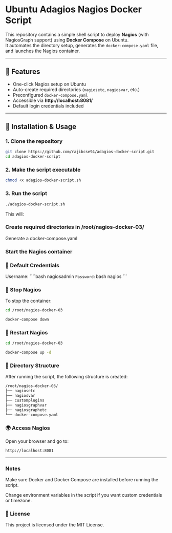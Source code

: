 # Ubuntu Adagios Nagios Docker Script

This repository contains a simple shell script to deploy **Nagios** (with NagiosGraph support) using **Docker Compose** on Ubuntu.  
It automates the directory setup, generates the `docker-compose.yaml` file, and launches the Nagios container.

---

## 📌 Features
- One-click Nagios setup on Ubuntu
- Auto-create required directories (`nagiosetc`, `nagiosvar`, etc.)
- Preconfigured `docker-compose.yaml`
- Accessible via **http://localhost:8081/**
- Default login credentials included

---

## 🚀 Installation & Usage

### 1. Clone the repository
```bash
git clone https://github.com/rajibcse94/adagios-docker-script.git
cd adagios-docker-script
```
### 2. Make the script executable
```bash
chmod +x adagios-docker-script.sh
```
### 3. Run the script
```bash
./adagios-docker-script.sh
```
This will:
### Create required directories in /root/nagios-docker-03/

Generate a docker-compose.yaml

### Start the Nagios container

### 🔑 Default Credentials
Username: ````bash nagiosadmin ```
Password: ```bash nagios ```

### 🛑 Stop Nagios
To stop the container:
```bash
cd /root/nagios-docker-03
```
```bash
docker-compose down
```
### 🔄 Restart Nagios
```bash
cd /root/nagios-docker-03
```
```bash
docker-compose up -d
```
### 📂 Directory Structure
After running the script, the following structure is created:

```bash
/root/nagios-docker-03/
├── nagiosetc
├── nagiosvar
├── customplugins
├── nagiosgraphvar
├── nagiosgraphetc
└── docker-compose.yaml
```
### 🌍 Access Nagios
Open your browser and go to:
```bash
http://localhost:8081
```

---
### Notes
Make sure Docker and Docker Compose are installed before running the script.

Change environment variables in the script if you want custom credentials or timezone.

### 📜 License
This project is licensed under the MIT License.
